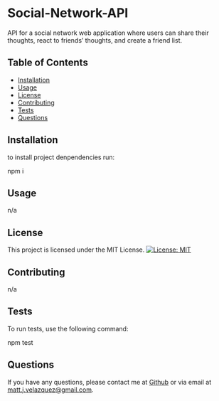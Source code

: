 
# Social-Network-API

API for a social network web application where users can share their thoughts, react to friends’ thoughts, and create a friend list.

## Table of Contents

- [Installation](#installation)
- [Usage](#usage)
- [License](#license)
- [Contributing](#contributing)
- [Tests](#tests)
- [Questions](#questions)


## Installation

to install project denpendencies run:


npm i

## Usage

n/a

## License

This project is licensed under the MIT License. 
[![License: MIT](https://img.shields.io/badge/License-MIT-yellow.svg)](https://opensource.org/licenses/MIT)

## Contributing

n/a

## Tests

To run tests, use the following command:

npm test

## Questions

If you have any questions, please contact me at [Github](https://github.com/mattscodingcorner) or via email at matt.j.velazquez@gmail.com.
    
    